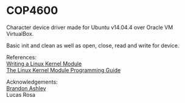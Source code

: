 # COP4600
Character device driver made for Ubuntu v14.04.4 over Oracle VM VirtualBox.

Basic init and clean as well as open, close, read and write for device.

References:   
[Writing a Linux Kernel Module](http://derekmolloy.ie/writing-a-linux-kernel-module-part-2-a-character-device/)   
[The Linux Kernel Module Programming Guide](http://www.tldp.org/LDP/lkmpg/2.6/html/index.html)

Acknowledgements:      
[Brandon Ashley](https://github.com/teebash)    
Lucas Rosa
